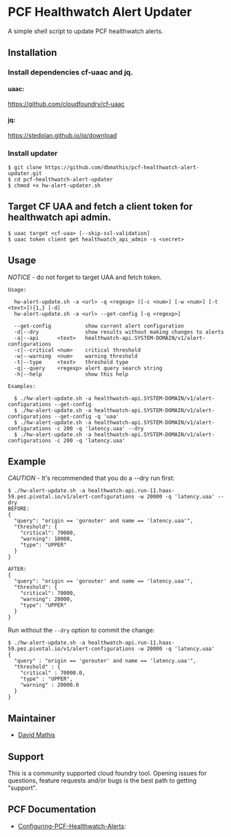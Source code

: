 
# PCF Healthwatch Alert Updater

A simple shell script to update PCF healthwatch alerts.


## Installation

### Install dependencies cf-uaac and jq.

#### uaac:
https://github.com/cloudfoundry/cf-uaac

#### jq:
https://stedolan.github.io/jq/download


### Install updater
```
$ git clone https://github.com/dbmathis/pcf-healthwatch-alert-updater.git
$ cd pcf-healthwatch-alert-updater
$ chmod +x hw-alert-updater.sh
```

## Target CF UAA and fetch a client token for healthwatch api admin.
```
$ uaac target <cf-uaa> [--skip-ssl-validation]
$ uaac token client get healthwatch_api_admin -s <secret>
```
  
## Usage

*NOTICE* - do not forget to target UAA and fetch token.

```
Usage: 
 
  hw-alert-update.sh -a <url> -q <regexp> ([-c <num>] [-w <num>] [-t <text>]){1,} [-d]
  hw-alert-update.sh -a <url> --get-config [-q <regexp>]
      
  --get-config           show current alert configuration
  -d|--dry               show results without making changes to alerts
  -a|--api      <text>   healthwatch-api.SYSTEM-DOMAIN/v1/alert-configurations
  -c|--critical <num>    critical threshold
  -w|--warning  <num>    warning threshold
  -t|--type     <text>   threshold type
  -q|--query    <regexp> alert query search string  
  -h|--help              show this help            

Examples:

  $ ./hw-alert-update.sh -a healthwatch-api.SYSTEM-DOMAIN/v1/alert-configurations --get-config
  $ ./hw-alert-update.sh -a healthwatch-api.SYSTEM-DOMAIN/v1/alert-configurations --get-config -q 'uaa'
  $ ./hw-alert-update.sh -a healthwatch-api.SYSTEM-DOMAIN/v1/alert-configurations -c 200 -q 'latency.uaa' --dry
  $ ./hw-alert-update.sh -a healthwatch-api.SYSTEM-DOMAIN/v1/alert-configurations -c 200 -q 'latency.uaa'
```

## Example

*CAUTION* - It's recommended that you do a --dry run first:

```
$ ./hw-alert-update.sh -a healthwatch-api.run-11.haas-59.pez.pivotal.io/v1/alert-configurations -w 20000 -q 'latency.uaa' --dry
BEFORE:
{
  "query": "origin == 'gorouter' and name == 'latency.uaa'",
  "threshold": {
    "critical": 70000,
    "warning": 10000,
    "type": "UPPER"
  }
}

AFTER:
{
  "query": "origin == 'gorouter' and name == 'latency.uaa'",
  "threshold": {
    "critical": 70000,
    "warning": 20000,
    "type": "UPPER"
  }
}
```

Run without the `--dry` option to commit the change:

```
$ ./hw-alert-update.sh -a healthwatch-api.run-11.haas-59.pez.pivotal.io/v1/alert-configurations -w 20000 -q 'latency.uaa'
{
  "query" : "origin == 'gorouter' and name == 'latency.uaa'",
  "threshold" : {
    "critical" : 70000.0,
    "type" : "UPPER",
    "warning" : 20000.0
  }
}
```

## Maintainer

* [David Mathis](https://github.com/dbmathis)


## Support

This is a community supported cloud foundry tool. Opening issues for questions, feature requests and/or bugs is the best path to getting "support".


## PCF Documentation

- [Configuring-PCF-Healthwatch-Alerts](https://docs.pivotal.io/pcf-healthwatch/1-2/api/alerts.html):

